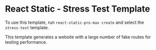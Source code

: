 # React Static - Stress Test Template

To use this template, run `react-static-pro-max create` and select the `stress-test` template.

This template generates a website with a large number of fake routes for testing performance.
